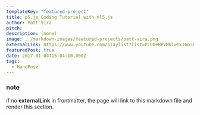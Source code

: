 ```yaml
---
templateKey: "featured-project"
title: p5.js Coding Tutorial with ml5.js
author: Patt Vira
pitch:
description: (none)
image: ../markdown-images/featured-projects/patt-vira.png
externalLink: https://www.youtube.com/playlist?list=PL0beHPVMklwhxJ6G3Hn4uLQTDe4Y562Dr
featuredPost: true
date: 2017-01-04T15:04:10.000Z
tags:
  - HandPose
---
```


### note

if no **externalLink** in frontmatter, the page will link to this markdown file and render this section.
